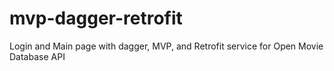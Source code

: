 # mvp-dagger-retrofit

Login and Main page with dagger, MVP, and Retrofit service for  Open Movie Database API